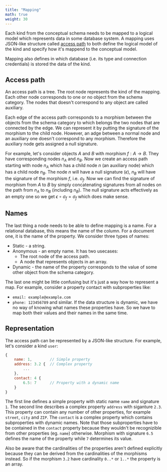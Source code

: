 ```yaml
---
title: "Mapping"
math: true
weight: 30
---
```


Each kind from the conceptual schema needs to be mapped to a logical model which represents data in some database system. A mapping uses JSON-like structure called [access path](#access-path) to both define the logical model of the kind and specify how it's mappend to the conceptual model.

Mapping also defines in which database (i.e. its type and connection credentials) is stored the data of the kind.

## Access path

An access path is a tree. The root node represents the kind of the mapping. Each other node corresponds to one or no object from the schema category. The nodes that doesn't correspond to any object are called auxiliary.

Each edge of the access path corresponds to a morphism between the objects from the schema category to which belongs the two nodes that are connected by the edge. We can represent it by putting the signature of the morphism to the child node. However, an adge between a normal node and an auxiliary one doesn't correspond to any morphism. Therefore the auxiliary node gets assigned a null signature.

For example, let's consider objects $A$ and $B$ with morphism $f: A \rightarrow B$. They have corresponding nodes $n_A$ and $n_B$. Now we create an access path starting with node $n_A$ which has a child node $n$ (an auxiliary node) which has a child node $n_B$. The node $n$ will have a null signature ($\epsilon$), $n_B$ will have the signature of the morphism $f$, i.e. $\sigma_f$. Now we can find the signature of morphism from $A$ to $B$ by simply concatenating signatures from all nodes on the path from $n_A$ to $n_B$ (including $n_B$). The null signature acts effectively as an empty one so we get $\epsilon \circ \sigma_f = \sigma_f$ which does make sense.

## Names

The last thing a node needs to be able to define mapping is a name. For a relational database, this means the name of the column. For a document one, it is the name of the property. We consider three types of names:
- Static - a string.
- Anonymous - an empty name. It has two usecases:
    - The root node of the access path.
    - A node that represents objects in an array.
- Dynamic - the name of the property corresponds to the value of some other object from the schema category.

The last one might be little confusing but it's just a way how to represent a map. For example, consider a property contact with subproperties like:
- `email: example@example.com`
- `phone: 123456789`
and similar. If the data structure is dynamic, we have no way of knowing what names these properties have. So we have to map both their values and their names in the same time.

## Representation

The access path can be represented by a JSON-like structure. For example, let's consider a kind `user`:
```js
{
    name: 1,        // Simple property
    address: 3.2 {  // Complex property
        ...
    },
    contact: 4 {
        6.5: 7      // Property with a dynamic name
    }
}
```
The first line defines a simple property with static name `name` and signature `1`. The second line describes a complex property `address` with siganture `2.3`. This property can contain any number of other properties, for example `street`, `city` and `ZIP`. The `contact` is a complex property which contains subproperties with dynamic names. Note that those subproperties have to be contained in the `contact` property because they wouldn't be recognizible from other properties (eg. `name`) otherwise. Morphism with signature `6.5` defines the name of the property while `7` determines its value.

Also be aware that the cardinalities of the properties aren't defined explicitly because they can be derived from the cardinalities of the morphisms instead. So if the morphism `3.2` have cardinality `0..*` or `1..*` the property is an array.
